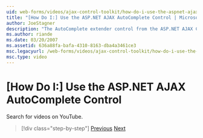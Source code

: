 ```yaml
---
uid: web-forms/videos/ajax-control-toolkit/how-do-i-use-the-aspnet-ajax-autocomplete-control
title: "[How Do I:] Use the ASP.NET AJAX AutoComplete Control | Microsoft Docs"
author: JoeStagner
description: "The AutoComplete extender control from the ASP.NET AJAX Control Toolkit provides real-time suggestions to the user as he or she types in a text box on the We..."
ms.author: riande
ms.date: 03/20/2007
ms.assetid: 636a88fa-bafa-4310-8163-dba4a3461ce3
msc.legacyurl: /web-forms/videos/ajax-control-toolkit/how-do-i-use-the-aspnet-ajax-autocomplete-control
msc.type: video
---
```

# [How Do I:] Use the ASP.NET AJAX AutoComplete Control

Search for videos on YouTube.

> [!div class="step-by-step"]
> [Previous](how-do-i-use-the-aspnet-ajax-slider-control.md)
> [Next](how-do-i-configure-the-aspnet-ajax-calendar-control.md)
